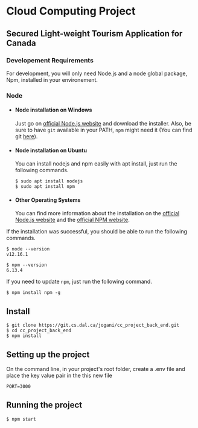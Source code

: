 # Cloud Computing Project
## Secured Light-weight Tourism Application for Canada

### Developement Requirements

For development, you will only need Node.js and a node global package, Npm, installed in your environement.

### Node
- #### Node installation on Windows

  Just go on [official Node.js website](https://nodejs.org/) and download the installer.
Also, be sure to have `git` available in your PATH, `npm` might need it (You can find git [here](https://git-scm.com/)).

- #### Node installation on Ubuntu

  You can install nodejs and npm easily with apt install, just run the following commands.

      $ sudo apt install nodejs
      $ sudo apt install npm

- #### Other Operating Systems
  You can find more information about the installation on the [official Node.js website](https://nodejs.org/) and the [official NPM website](https://npmjs.org/).

If the installation was successful, you should be able to run the following commands.

    $ node --version
    v12.16.1

    $ npm --version
    6.13.4

If you need to update `npm`, just run the following command.

    $ npm install npm -g

###

## Install

    $ git clone https://git.cs.dal.ca/jogani/cc_project_back_end.git
    $ cd cc_project_back_end
    $ npm install

## Setting up the project

On the command line, in your project's root folder, create a .env file and place the key value pair in the this new file

    PORT=3000
       

## Running the project

    $ npm start
